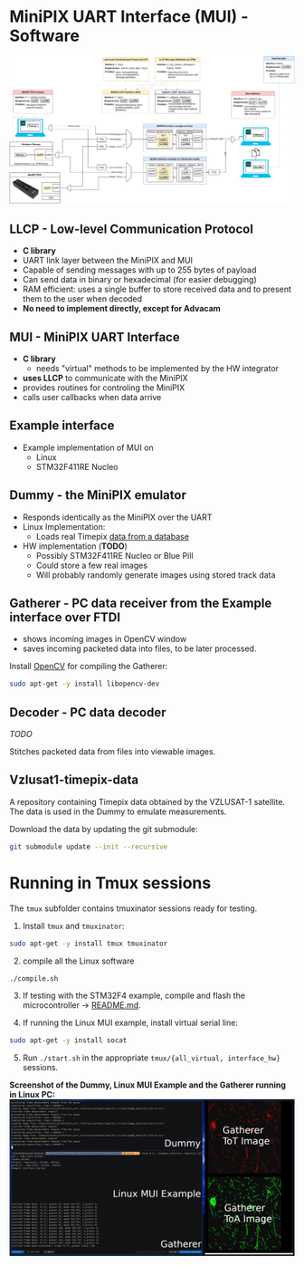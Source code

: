 # MiniPIX UART Interface (MUI) - Software

[![](../fig/diagram.png)](../fig/diagram.pdf)

## LLCP - Low-level Communication Protocol

* **C library**
* UART link layer between the MiniPIX and MUI
* Capable of sending messages with up to 255 bytes of payload
* Can send data in binary or hexadecimal (for easier debugging)
* RAM efficient: uses a single buffer to store received data and to present them to the user when decoded
* **No need to implement directly, except for Advacam**

## MUI - MiniPIX UART Interface

* **C library**
  * needs "virtual" methods to be implemented by the HW integrator
* **uses LLCP** to communicate with the MiniPIX
* provides routines for controling the MiniPIX
* calls user callbacks when data arrive

## Example interface

* Example implementation of MUI on
  * Linux
  * STM32F411RE Nucleo

## Dummy - the MiniPIX emulator

* Responds identically as the MiniPIX over the UART
* Linux Implementation:
  * Loads real Timepix [data from a database](https://github.com/vzlusat/vzlusat1-timepix-data)
* HW implementation (**TODO**)
  * Possibly STM32F411RE Nucleo or Blue Pill
  * Could store a few real images
  * Will probably randomly generate images using stored track data

## Gatherer - PC data receiver from the Example interface over FTDI

* shows incoming images in OpenCV window
* saves incoming packeted data into files, to be later processed.

Install [OpenCV](https://opencv.org/) for compiling the Gatherer:
```bash
sudo apt-get -y install libopencv-dev
```

## Decoder - PC data decoder

*TODO*

Stitches packeted data from files into viewable images.

## Vzlusat1-timepix-data

A repository containing Timepix data obtained by the VZLUSAT-1 satellite.
The data is used in the Dummy to emulate measurements.

Download the data by updating the git submodule:
```bash
git submodule update --init --recursive
```

# Running in Tmux sessions

The `tmux` subfolder contains tmuxinator sessions ready for testing.

1. Install `tmux` and `tmuxinator`:

```bash
sudo apt-get -y install tmux tmuxinator
```

2. compile all the Linux software

```bash
./compile.sh
```

3. If testing with the STM32F4 example, compile and flash the microcontroller -> [README.md](./example_interface/stm32f411).

4. If running the Linux MUI example, install virtual serial line:

```bash
sudo apt-get -y install socat
```

5. Run `./start.sh` in the appropriate `tmux/{all_virtual, interface_hw}` sessions.

**Screenshot of the Dummy, Linux MUI Example and the Gatherer running in Linux PC:**
![](./.fig/tmux.png)
